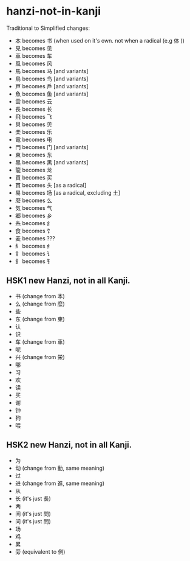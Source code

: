 # hanzi-not-in-kanji

Traditional to Simplified changes:

* 本 becomes 书 (when used on it's own. not when a radical (e.g 体	))
* 見 becomes 见
* 車 becomes 车
* 風 becomes 风
* 馬 becomes 马 [and variants]
* 鳥 becomes 鸟 [and variants]
* 戸 becomes 戶 [and variants]
* 魚 becomes 鱼 [and variants]
* 雲 becomes 云
* 長 becomes 长
* 飛 becomes 飞
* 貝 becomes 贝
* 楽 becomes 乐
* 電 becomes 电
* 門 becomes 门 [and variants]
* 東 becomes 东
* 黒 becomes 黑 [and variants]
* 龍 becomes 龙
* 買 becomes 买
* 貫 becomes 头 [as a radical]
* 易 becomes 场 [as a radical, excluding 土]
* 麼 becomes 么
* 気 becomes 气
* 郷 becomes 乡
* 糸 becomes 纟
* 食 becomes 饣
* 麦 becomes ???
* 糹 becomes 纟
* 訁 becomes 讠
* 釒 becomes 钅


## HSK1 new Hanzi, not in all Kanji.

*  书 (change from 本)
*  么 (change from 麼)
*  些
*  东 (change from 東)
*  认
*  识
*  车 (change from 車)
*  呢
*  兴 (change from 栄)
*  哪
*  习
*  欢
*  读
*  买
*  谢
*  钟
*  狗
*  喂

## HSK2 new Hanzi, not in all Kanji.

*  为
*  动 (change from 動, same meaning)
*  过
*  进 (change from 進, same meaning)
*  从
*  长 (it's just 長)
*  两
*  间 (it's just 問)
*  问 (it's just 問)
*  场
*  鸡
*  累
*  旁 (equivalent to 側)
